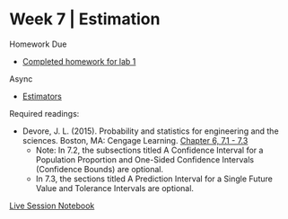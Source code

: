 # Week 7 | Estimation

Homework Due
* [Completed homework for lab 1](./lab_1/Kevin_Hartman_lab_1.html)

Async
* [Estimators](https://learn.datascience.berkeley.edu/ap/courses/267/sections/283e2e3a-e711-41fb-b042-64d28352a50a/coursework/courseModule/ea3eb692-7037-456e-9016-13f27599efbd)

Required readings:
* Devore, J. L. (2015). Probability and statistics for engineering and the sciences. Boston, MA: Cengage Learning. [Chapter 6, 7.1 - 7.3](./../Books/probability_and_statistics_for_engineering_and_the_sciences.pdf)
  * Note: In 7.2, the subsections titled A Confidence Interval for a Population Proportion and One-Sided Confidence Intervals (Confidence Bounds) are optional.
  * In 7.3, the sections titled A Prediction Interval for a Single Future Value and Tolerance Intervals are optional.

[Live Session Notebook](./unit_7_ls/unit_7_ls_ex.ipynb)
